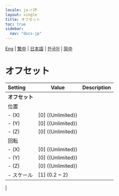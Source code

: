 ```yaml
---
locale: ja-rJP
layout: single
title: オフセット
toc: true
sidebar:
  nav: "docs-jp"
---
```

[Eng](/dancexr/menu/2025.4/stage/offset) | [繁中](/tw/dancexr/menu/2025.4/stage/offset) | [日本語](/jp/dancexr/menu/2025.4/stage/offset) | [한국어](/kr/dancexr/menu/2025.4/stage/offset) | [简中](/zh/dancexr/menu/2025.4/stage/offset)

# オフセット



| Setting | Value | Description |
| :--- | --- | :--- |
|**オフセット** | | 
| 位置 || 
|- (X) | [0] ((Unlimited)) | 
|- (Y) | [0] ((Unlimited)) | 
|- (Z) | [0] ((Unlimited)) | 
| 回転 || 
|- (X) | [0] ((Unlimited)) | 
|- (Y) | [0] ((Unlimited)) | 
|- (Z) | [0] ((Unlimited)) | 
|- スケール | [1] (0.2 ~ 2) | 
|
